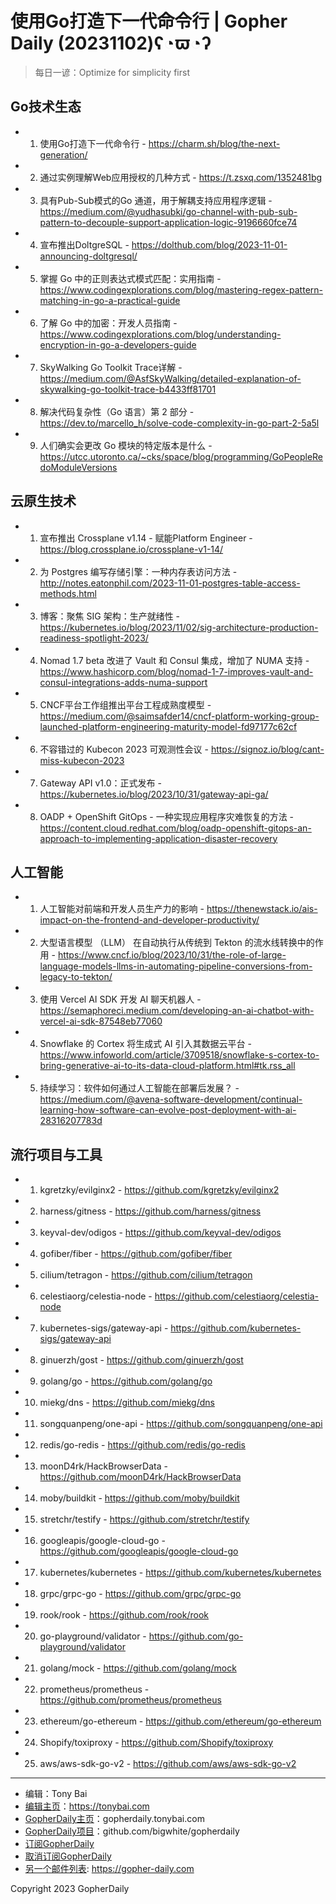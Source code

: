 # 使用Go打造下一代命令行 | Gopher Daily (20231102)ʕ◔ϖ◔ʔ

>每日一谚：Optimize for simplicity first

## Go技术生态


- 1. 使用Go打造下一代命令行 - https://charm.sh/blog/the-next-generation/

- 2. 通过实例理解Web应用授权的几种方式 - https://t.zsxq.com/1352481bg

- 3. 具有Pub-Sub模式的Go 通道，用于解耦支持应用程序逻辑 - https://medium.com/@yudhasubki/go-channel-with-pub-sub-pattern-to-decouple-support-application-logic-9196660fce74

- 4. 宣布推出DoltgreSQL - https://dolthub.com/blog/2023-11-01-announcing-doltgresql/

- 5. 掌握 Go 中的正则表达式模式匹配：实用指南 - https://www.codingexplorations.com/blog/mastering-regex-pattern-matching-in-go-a-practical-guide

- 6. 了解 Go 中的加密：开发人员指南 - https://www.codingexplorations.com/blog/understanding-encryption-in-go-a-developers-guide

- 7. SkyWalking Go Toolkit Trace详解 - https://medium.com/@AsfSkyWalking/detailed-explanation-of-skywalking-go-toolkit-trace-b4433ff81701

- 8. 解决代码复杂性（Go 语言）第 2 部分 - https://dev.to/marcello_h/solve-code-complexity-in-go-part-2-5a5l

- 9. 人们确实会更改 Go 模块的特定版本是什么 - https://utcc.utoronto.ca/~cks/space/blog/programming/GoPeopleRedoModuleVersions


## 云原生技术


- 1. 宣布推出 Crossplane v1.14 - 赋能Platform Engineer - https://blog.crossplane.io/crossplane-v1-14/

- 2. 为 Postgres 编写存储引擎：一种内存表访问方法 - http://notes.eatonphil.com/2023-11-01-postgres-table-access-methods.html

- 3. 博客：聚焦 SIG 架构：生产就绪性 - https://kubernetes.io/blog/2023/11/02/sig-architecture-production-readiness-spotlight-2023/

- 4. Nomad 1.7 beta 改进了 Vault 和 Consul 集成，增加了 NUMA 支持 - https://www.hashicorp.com/blog/nomad-1-7-improves-vault-and-consul-integrations-adds-numa-support

- 5. CNCF平台工作组推出平台工程成熟度模型 - https://medium.com/@saimsafder14/cncf-platform-working-group-launched-platform-engineering-maturity-model-fd97177c62cf

- 6. 不容错过的 Kubecon 2023 可观测性会议 - https://signoz.io/blog/cant-miss-kubecon-2023

- 7. Gateway API v1.0：正式发布 - https://kubernetes.io/blog/2023/10/31/gateway-api-ga/

- 8. OADP &#43; OpenShift GitOps - 一种实现应用程序灾难恢复的方法 - https://content.cloud.redhat.com/blog/oadp-openshift-gitops-an-approach-to-implementing-application-disaster-recovery


## 人工智能


- 1. 人工智能对前端和开发人员生产力的影响 - https://thenewstack.io/ais-impact-on-the-frontend-and-developer-productivity/

- 2. 大型语言模型 （LLM） 在自动执行从传统到 Tekton 的流水线转换中的作用 - https://www.cncf.io/blog/2023/10/31/the-role-of-large-language-models-llms-in-automating-pipeline-conversions-from-legacy-to-tekton/

- 3. 使用 Vercel AI SDK 开发 AI 聊天机器人 - https://semaphoreci.medium.com/developing-an-ai-chatbot-with-vercel-ai-sdk-87548eb77060

- 4. Snowflake 的 Cortex 将生成式 AI 引入其数据云平台 - https://www.infoworld.com/article/3709518/snowflake-s-cortex-to-bring-generative-ai-to-its-data-cloud-platform.html#tk.rss_all

- 5. 持续学习：软件如何通过人工智能在部署后发展？ - https://medium.com/@avena-software-development/continual-learning-how-software-can-evolve-post-deployment-with-ai-28316207783d


## 流行项目与工具


- 1. kgretzky/evilginx2 - https://github.com/kgretzky/evilginx2

- 2. harness/gitness - https://github.com/harness/gitness

- 3. keyval-dev/odigos - https://github.com/keyval-dev/odigos

- 4. gofiber/fiber - https://github.com/gofiber/fiber

- 5. cilium/tetragon - https://github.com/cilium/tetragon

- 6. celestiaorg/celestia-node - https://github.com/celestiaorg/celestia-node

- 7. kubernetes-sigs/gateway-api - https://github.com/kubernetes-sigs/gateway-api

- 8. ginuerzh/gost - https://github.com/ginuerzh/gost

- 9. golang/go - https://github.com/golang/go

- 10. miekg/dns - https://github.com/miekg/dns

- 11. songquanpeng/one-api - https://github.com/songquanpeng/one-api

- 12. redis/go-redis - https://github.com/redis/go-redis

- 13. moonD4rk/HackBrowserData - https://github.com/moonD4rk/HackBrowserData

- 14. moby/buildkit - https://github.com/moby/buildkit

- 15. stretchr/testify - https://github.com/stretchr/testify

- 16. googleapis/google-cloud-go - https://github.com/googleapis/google-cloud-go

- 17. kubernetes/kubernetes - https://github.com/kubernetes/kubernetes

- 18. grpc/grpc-go - https://github.com/grpc/grpc-go

- 19. rook/rook - https://github.com/rook/rook

- 20. go-playground/validator - https://github.com/go-playground/validator

- 21. golang/mock - https://github.com/golang/mock

- 22. prometheus/prometheus - https://github.com/prometheus/prometheus

- 23. ethereum/go-ethereum - https://github.com/ethereum/go-ethereum

- 24. Shopify/toxiproxy - https://github.com/Shopify/toxiproxy

- 25. aws/aws-sdk-go-v2 - https://github.com/aws/aws-sdk-go-v2


----

- 编辑：Tony Bai
- [编辑主页](https://tonybai.com)：https://tonybai.com
- [GopherDaily主页](https://gopherdaily.tonybai.com)：gopherdaily.tonybai.com
- [GopherDaily项目](https://github.com/bigwhite/gopherdaily)：github.com/bigwhite/gopherdaily
- [订阅GopherDaily](https://gopherdaily.tonybai.com/subscribe)
- [取消订阅GopherDaily](https://gopherdaily.tonybai.com/unsubscribe)
- [另一个邮件列表](https://gopher-daily.com): https://gopher-daily.com

Copyright 2023 GopherDaily
